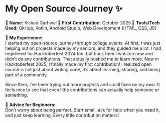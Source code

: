# My Open Source Journey ✨

👤 **Name:** Kishan Garhwal
📅 **First Contribution:** October 2025
🔧 **Tools/Tech Used:** GitHub, Kotlin, Android Studio, Web Development (HTML, CSS, JS)

🌟 **My Experience:**  
I started my open-source journey through college events. At first, I was just helping out on projects made by my seniors, and they guided me a lot. I had registered for Hacktoberfest 2024 too, but back then I was too new and didn’t do any contributions. That actually pushed me to learn more. Now in Hacktoberfest 2025, I finally made my first contribution! I realized open source is not just about writing code, it’s about learning, sharing, and being part of a community.

Since then, I’ve been trying out more projects and small fixes on my own. It feels nice to see that even little contributions can actually help someone or something.

📌 **Advice for Beginners:**  
Don’t worry about being perfect. Start small, ask for help when you need it, and just keep learning. Every little contribution matters!